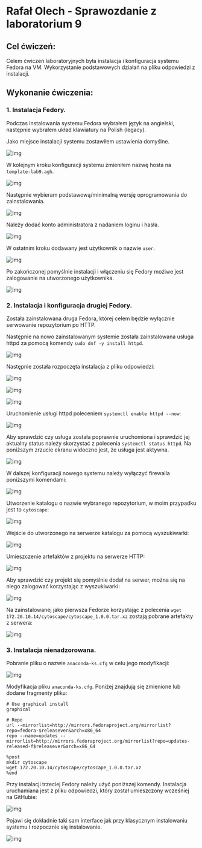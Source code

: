 # Rafał Olech - Sprawozdanie z laboratorium 9

## Cel ćwiczeń:

Celem ćwiczeń laboratoryjnych była instalacja i konfiguracja systemu Fedora na VM. Wykorzystanie podstawowych działań na pliku odpowiedzi z instalacji.


## Wykonanie ćwiczenia:

### 1. Instalacja Fedory.

Podczas instalowania systemu Fedora wybrałem język na angielski, następnie wybrałem układ klawiatury na Polish (legacy). 

Jako miejsce instalacji systemu zostawiłem ustawienia domyślne.

![img](instalacja2.PNG)


W kolejnym kroku konfiguracji systemu zmieniłem nazwę hosta na `template-lab9.agh`.

![img](instalacja3.PNG)


Następnie wybieram podstawową/minimalną wersję oprogramowania do zainstalowania.

![img](instalacja7.PNG)


Należy dodać konto administratora z nadaniem loginu i hasła.

![img](instalacja8.PNG)


W ostatnim kroku dodawany jest użytkownik o nazwie `user`.

![img](instalacja9.PNG)

Po zakończonej pomyślnie instalacji i włączeniu się Fedory możiwe jest zalogowanie na utworzonego użytkownika.

![img](instalacja11.PNG)


### 2. Instalacja i konfiguracja drugiej Fedory.

Została zainstalowana druga Fedora, której celem będzie wyłącznie serwowanie repozytorium po HTTP.


Następnie na nowo zainstalowanym systemie została zainstalowana usługa httpd za pomocą komendy `sudo dnf -y install httpd`.

![img](pobranie_httpd.PNG)


Następnie została rozpoczęta instalacja z pliku odpowiedzi:

![img](instalacja_z_anacondy1.PNG)

![img](instalacja_z_anacondy2.PNG)

![img](instalacja_z_anacondy3.PNG)





Uruchomienie usługi httpd poleceniem `systemctl enable httpd --now`:

![img](systemctl_enable.PNG)


Aby sprawdzić czy usługa została poprawnie uruchomiona i sprawdzić jej aktualny status należy skorzystać z polecenia `systemctl status httpd`. Na poniższym zrzucie ekranu widoczne jest, że usługa jest aktywna.

![img](systemctl_status.PNG)


W dalszej konfiguracji nowego systemu należy wyłączyć firewalla poniższymi komendami:

![img](firewall.PNG)


Utworzenie katalogu o nazwie wybranego repozytorium, w moim przypadku jest to `cytoscape`:

![img](utworzenie_katalogu.PNG)


Wejście do utworzonego na serwerze katalogu za pomocą wyszukiwarki:

![img](www.PNG)



Umieszczenie artefaktów z projektu na serwerze HTTP:

![img](dodanie_katalogu_na_serwer.PNG)



Aby sprawdzić czy projekt się pomyślnie dodał na serwer, można się na niego zalogować korzystając z wyszukiwarki:

![img](dodany_projekt_na_serwer.PNG)



Na zainstalowanej jako pierwsza Fedorze korzystając z polecenia `wget 172.20.10.14/cytoscape/cytoscape_1.0.0.tar.xz` zostają pobrane artefakty z serwera:

![img](wget.PNG)



### 3. Instalacja nienadzorowana.

Pobranie pliku o nazwie `anaconda-ks.cfg` w celu jego modyfikacji:

![img](fillezilla.PNG)


Modyfikacja pliku `anaconda-ks.cfg`. Poniżej znajdują się zmienione lub dodane fragmenty pliku:

```
# Use graphical install
graphical

# Repo
url --mirrorlist=http://mirrors.fedoraproject.org/mirrorlist?repo=fedora-$releasever&arch=x86_64
repo --name=updates --mirrorlist=http://mirrors.fedoraproject.org/mirrorlist?repo=updates-released-f$releasever&arch=x86_64

%post
mkdir cytoscape
wget 172.20.10.14/cytoscape/cytoscape_1.0.0.tar.xz
%end
```

Przy instalacji trzeciej Fedory należy użyć poniższej komendy. Instalacja uruchamiana jest z pliku odpowiedzi, który został umieszczony wcześniej na GitHubie:

![img](komenda.PNG)

Pojawi się dokładnie taki sam interface jak przy klasycznym instalowaniu systemu i rozpocznie się instalowanie.

![img](instalacja_z_pliku.PNG)



